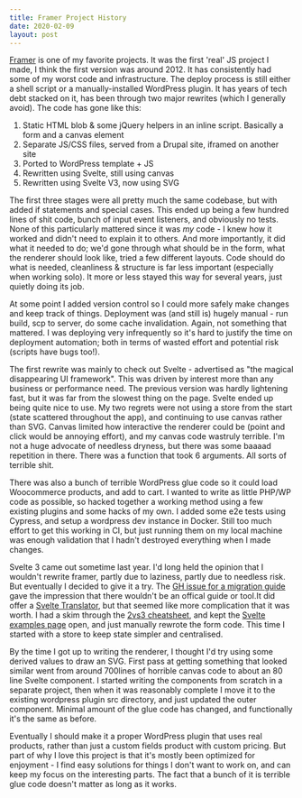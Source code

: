 ```yaml
---
title: Framer Project History
date: 2020-02-09
layout: post
---
```


[Framer](https://gitlab.com/duud/framer) is one of my favorite projects. It was the first 'real' JS project I made, I think the first version was around 2012. It has consistently had some of my worst code and infrastructure. The deploy process is still either a shell script or a manually-installed WordPress plugin. It has years of tech debt stacked on it, has been through two major rewrites (which I generally avoid). The code has gone like this:

1. Static HTML blob & some jQuery helpers in an inline script. Basically a form and a canvas element
1. Separate JS/CSS files, served from a Drupal site, iframed on another site
1. Ported to WordPress template + JS
1. Rewritten using Svelte, still using canvas
1. Rewritten using Svelte V3, now using SVG

The first three stages were all pretty much the same codebase, but with added if statements and special cases. This ended up being a few hundred lines of shit code, bunch of input event listeners, and obviously no tests. None of this particularly mattered since it was _my_ code - I knew how it worked and didn't need to explain it to others. And more importantly, it did what it needed to do; we'd gone through what should be in the form, what the renderer should look like, tried a few different layouts. Code should do what is needed, cleanliness & structure is far less important (especially when working solo). It more or less stayed this way for several years, just quietly doing its job.

At some point I added version control so I could more safely make changes and keep track of things. Deployment was (and still is) hugely manual - run build, scp to server, do some cache invalidation. Again, not something that mattered. I was deploying very infrequently so it's hard to justify the time on deployment automation; both in terms of wasted effort and potential risk (scripts have bugs too!).

The first rewrite was mainly to check out Svelte - advertised as "the magical disappearing UI framework". This was driven by interest more than any business or performance need. The previous version was hardly lightening fast, but it was far from the slowest thing on the page. Svelte ended up being quite nice to use. My two regrets were not using a store from the start (state scattered throughout the app), and continuing to use canvas rather than SVG. Canvas limited how interactive the renderer could be (point and click would be annoying effort), and my canvas code wastruly terrible. I'm not a huge advocate of needless dryness, but there was some baaaad repetition in there. There was a function that took 6 arguments. All sorts of terrible shit.

There was also a bunch of terrible WordPress glue code so it could load Woocommerce products, and add to cart. I wanted to write as little PHP/WP code as possible, so hacked together a working method using a few existing plugins and some hacks of my own. I added some e2e tests using Cypress, and setup a wordpress dev instance in Docker. Still too much effort to get this working in CI, but just running them on my local machine was enough validation that I hadn't destroyed everything when I made changes.

Svelte 3 came out sometime last year. I'd long held the opinion that I wouldn't rewrite framer, partly due to laziness, partly due to needless risk. But eventually I decided to give it a try. The [GH issue for a migration guide](https://github.com/sveltejs/svelte/issues/2462) gave the impression that there wouldn't be an offical guide or tool.It did offer a [Svelte Translator](https://github.com/tivac/svelte-translator), but that seemed like more complication that it was worth. I had a skim through the [2vs3 cheatsheet](https://rajasegar.github.io/svelte2vs3/), and kept the [Svelte examples page](https://svelte.dev/examples) open, and just manually rewrote the form code. This time I started with a store to keep state simpler and centralised.

By the time I got up to writing the renderer, I thought I'd try using some derived values to draw an SVG. First pass at getting something that looked similar went from around 700lines of horrible canvas code to about an 80 line Svelte component. I started writing the components from scratch in a separate project, then when it was reasonably complete I move it to the existing wordpress plugin src directory, and just updated the outer component. Minimal amount of the glue code has changed, and functionally it's the same as before.

Eventually I should make it a proper WordPress plugin that uses real products, rather than just a custom fields product with custom pricing. But part of why I love this project is that it's mostly been optimized for enjoyment - I find easy solutions for things I don't want to work on, and can keep my focus on the interesting parts. The fact that a bunch of it is terrible glue code doesn't matter as long as it works.

